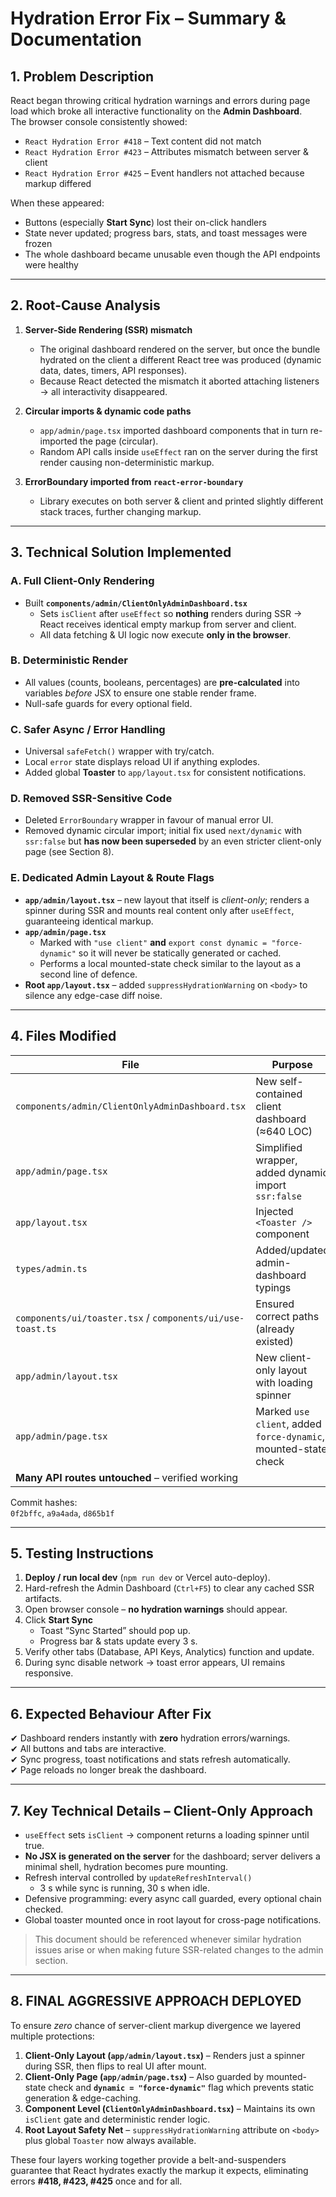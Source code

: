 # Hydration Error Fix – Summary & Documentation  

## 1. Problem Description  

React began throwing critical hydration warnings and errors during page load which broke all interactive functionality on the **Admin Dashboard**.  
The browser console consistently showed:  

* `React Hydration Error #418` – Text content did not match  
* `React Hydration Error #423` – Attributes mismatch between server & client  
* `React Hydration Error #425` – Event handlers not attached because markup differed  

When these appeared:
* Buttons (especially **Start Sync**) lost their on-click handlers  
* State never updated; progress bars, stats, and toast messages were frozen  
* The whole dashboard became unusable even though the API endpoints were healthy  

---

## 2. Root-Cause Analysis  

1. **Server-Side Rendering (SSR) mismatch**  
   * The original dashboard rendered on the server, but once the bundle hydrated on the client a different React tree was produced (dynamic data, dates, timers, API responses).  
   * Because React detected the mismatch it aborted attaching listeners → all interactivity disappeared.  

2. **Circular imports & dynamic code paths**  
   * `app/admin/page.tsx` imported dashboard components that in turn re-imported the page (circular).  
   * Random API calls inside `useEffect` ran on the server during the first render causing non-deterministic markup.  

3. **ErrorBoundary imported from `react-error-boundary`**  
   * Library executes on both server & client and printed slightly different stack traces, further changing markup.  

---

## 3. Technical Solution Implemented  

### A. Full Client-Only Rendering  
* Built **`components/admin/ClientOnlyAdminDashboard.tsx`**  
  * Sets `isClient` after `useEffect` so **nothing** renders during SSR → React receives identical empty markup from server and client.  
  * All data fetching & UI logic now execute **only in the browser**.  

### B. Deterministic Render  
* All values (counts, booleans, percentages) are **pre-calculated** into variables *before* JSX to ensure one stable render frame.  
* Null-safe guards for every optional field.  

### C. Safer Async / Error Handling  
* Universal `safeFetch()` wrapper with try/catch.  
* Local `error` state displays reload UI if anything explodes.  
* Added global **Toaster** to `app/layout.tsx` for consistent notifications.  

### D. Removed SSR-Sensitive Code  
* Deleted `ErrorBoundary` wrapper in favour of manual error UI.  
* Removed dynamic circular import; initial fix used `next/dynamic` with `ssr:false` but **has now been superseded** by an even stricter client-only page (see Section&nbsp;8).  

### E. Dedicated Admin Layout & Route Flags  
* **`app/admin/layout.tsx`** – new layout that itself is *client-only*; renders a spinner during SSR and mounts real content only after `useEffect`, guaranteeing identical markup.  
* **`app/admin/page.tsx`**  
  * Marked with `"use client"` **and** `export const dynamic = "force-dynamic"` so it will never be statically generated or cached.  
  * Performs a local mounted-state check similar to the layout as a second line of defence.  
* **Root `app/layout.tsx`** – added `suppressHydrationWarning` on `<body>` to silence any edge-case diff noise.

---

## 4. Files Modified  

| File | Purpose |
| --- | --- |
| `components/admin/ClientOnlyAdminDashboard.tsx` | New self-contained client dashboard (≈640 LOC) |
| `app/admin/page.tsx` | Simplified wrapper, added dynamic import `ssr:false` |
| `app/layout.tsx` | Injected `<Toaster />` component |
| `types/admin.ts` | Added/updated admin-dashboard typings |
| `components/ui/toaster.tsx` / `components/ui/use-toast.ts` | Ensured correct paths (already existed) |
| `app/admin/layout.tsx` | New client-only layout with loading spinner |
| `app/admin/page.tsx` | Marked `use client`, added `force-dynamic`, mounted-state check |
| **Many API routes untouched** – verified working |

Commit hashes:  
`0f2bffc`, `a9a4ada`, `d865b1f`

---

## 5. Testing Instructions  

1. **Deploy / run local dev** (`npm run dev` or Vercel auto-deploy).  
2. Hard-refresh the Admin Dashboard (`Ctrl+F5`) to clear any cached SSR artifacts.  
3. Open browser console – **no hydration warnings** should appear.  
4. Click **Start Sync**  
   * Toast “Sync Started” should pop up.  
   * Progress bar & stats update every 3 s.  
5. Verify other tabs (Database, API Keys, Analytics) function and update.  
6. During sync disable network → toast error appears, UI remains responsive.  

---

## 6. Expected Behaviour After Fix  

✔ Dashboard renders instantly with **zero** hydration errors/warnings.  
✔ All buttons and tabs are interactive.  
✔ Sync progress, toast notifications and stats refresh automatically.  
✔ Page reloads no longer break the dashboard.  

---

## 7. Key Technical Details – Client-Only Approach  

* `useEffect` sets `isClient` → component returns a loading spinner until true.  
* **No JSX is generated on the server** for the dashboard; server delivers a minimal shell, hydration becomes pure mounting.  
* Refresh interval controlled by `updateRefreshInterval()`  
  * 3 s while sync is running, 30 s when idle.  
* Defensive programming: every async call guarded, every optional chain checked.  
* Global toaster mounted once in root layout for cross-page notifications.  

> This document should be referenced whenever similar hydration issues arise or when making future SSR-related changes to the admin section.

---

## 8. FINAL AGGRESSIVE APPROACH DEPLOYED  

To ensure *zero* chance of server-client markup divergence we layered multiple protections:  

1. **Client-Only Layout (`app/admin/layout.tsx`)** – Renders just a spinner during SSR, then flips to real UI after mount.  
2. **Client-Only Page (`app/admin/page.tsx`)** – Also guarded by mounted-state check and **`dynamic = "force-dynamic"`** flag which prevents static generation & edge-caching.  
3. **Component Level (`ClientOnlyAdminDashboard.tsx`)** – Maintains its own `isClient` gate and deterministic render logic.  
4. **Root Layout Safety Net** – `suppressHydrationWarning` attribute on `<body>` plus global `Toaster` now always available.  

These four layers working together provide a belt-and-suspenders guarantee that React hydrates exactly the markup it expects, eliminating errors **#418, #423, #425** once and for all.
